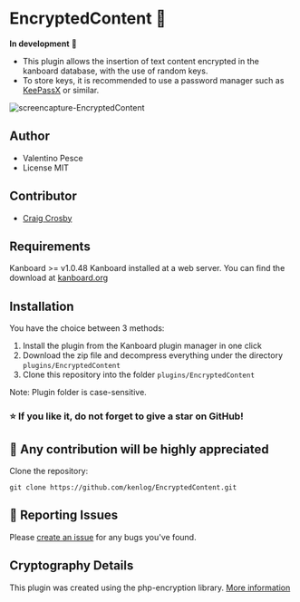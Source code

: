 # EncryptedContent :closed_lock_with_key:
**In development** :construction_worker:
- This plugin allows the insertion of text content encrypted in the kanboard database, with the use of random keys.
- To store keys, it is recommended to use a password manager such as [KeePassX](https://github.com/keepassx/keepassx) or similar.

![screencapture-EncryptedContent](https://user-images.githubusercontent.com/11728231/49745723-e6fadd00-fc9f-11e8-972a-5d55cefc4f3a.jpg)

Author
------------
- Valentino Pesce
- License MIT

Contributor
------------
- [Craig Crosby](https://github.com/creecros)

Requirements
------------
Kanboard >= v1.0.48 
Kanboard installed at a web server.
You can find the download at [kanboard.org](https://kanboard.org/)

Installation
------------
You have the choice between 3 methods:

1. Install the plugin from the Kanboard plugin manager in one click
2. Download the zip file and decompress everything under the directory `plugins/EncryptedContent`
3. Clone this repository into the folder `plugins/EncryptedContent`

Note: Plugin folder is case-sensitive. 

### :star: If you like it, do not forget to give a star on GitHub!

:construction_worker: Any contribution will be highly appreciated
------------
Clone the repository: 
```console 
git clone https://github.com/kenlog/EncryptedContent.git
```
:bug: Reporting Issues
------------
Please [create an issue](https://github.com/kenlog/EncryptedContent/issues/new) for any bugs you've found.

Cryptography Details
------------
This plugin was created using the php-encryption library.
[More information](https://github.com/defuse/php-encryption)
